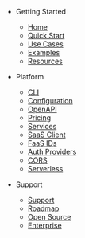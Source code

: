 - Getting Started

  - [Home](readme.md)
  - [Quick Start](quick-start.md)
  - [Use Cases](use-cases.md)
  - [Examples](examples.md)
  - [Resources](resources.md)

- Platform

  - [CLI](cli.md)
  - [Configuration](configuration.md)
  - [OpenAPI](openapi.md)
  - [Pricing](pricing.md)
  - [Services](services.md)
    <!-- - [API Gateway](api-gateway.md) -->
  - [SaaS Client](saas-client.md)
  - [FaaS IDs](faas-ids.md)
  - [Auth Providers](providers.md)
  - [CORS](cors.md)
  - [Serverless](serverless.md)

<!-- - Admin -->

  <!-- - [Dashboard](dashboard.md) -->
  <!-- - [Analytics](analytics.md) -->
  <!-- - [Getting Paid](getting-paid.md) -->
  <!-- - [Stripe Connect](stripe-connect.md) -->
  <!-- - [Marketing](marketing.md) -->

- Support

  - [Support](support.md)
    <!-- - [FAQ](faq.md) -->
  - [Roadmap](roadmap.md)
  - [Open Source](open-source.md)
  - [Enterprise](enterprise.md)
